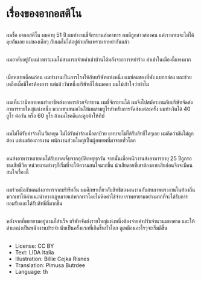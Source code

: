 # เรื่องของอากอสติโน

##
ผมชื่อ อากอสติโน ผมอายุ 51 ปี ผมทำงานขี่จักรยานส่งอาหาร ผมมีลูกสาวสองคน แต่เราแทบจะไม่ได้คุยกันเลย แม่ของเด็กๆ กับผมไม่ได้อยู่ด้วยกันเพราะเราหย่ากันแล้ว

##
ผมอาศัยอยู่กับแม่ เพราะผมไม่สามารถจ่ายค่าเช่าบ้านได้หลังจากการหย่าร้าง ค่าเช่าในเมืองนี้แพงมาก

##
เมื่อหลายเดือนก่อน ผมทำงานเป็นภารโรงให้กับบริษัทแห่งหนึ่ง ผมซ่อมของที่พัง แบกกล่อง และช่วยเหลือเมื่อมีใครต้องการ แต่แล้ววันหนึ่งบริษัทก็ไล่ผมออก ผมไม่เข้าใจว่าทำไม

##
ผมเห็นว่ามีหลายคนทำอาชีพส่งอาหารด้วยจักรยาน ผมขี่จักรยานได้ ผมจึงไปสมัครงานกับบริษัทจัดส่งอาหารรายใหญ่แห่งหนึ่ง พวกเขาเสนอเงินให้ผมสามยูโรสำหรับการจัดส่งแต่ละครั้ง ผมทำเงินได้ 40 ยูโร ต่อวัน หรือ 60 ยูโร ถ้าผมโชคดีและลูกค้าให้ทิป

##
ผมไม่ได้รับค่าจ้างในวันหยุด ไม่ได้รับค่าจ้างเมื่อลาป่วย แทบจะไม่ได้รับสิทธิ์ใดๆเลย ผมคิดว่ามันไม่ถูกต้อง แต่ผมต้องการงาน พนักงานส่วนใหญ่เป็นผู้อพยพที่มาจากทั่วโลก

##
คนส่งอาหารหลายคนได้รับบาดเจ็บจากอุบัติเหตุทุกวัน จากนั้นเมื่อพนักงานส่งอาหารอายุ 25 ปีถูกรถชนเสียชีวิต หน่วยงานต่างๆก็เริ่มที่จะให้ความสนใจมากขึ้น น่าเสียดายที่เขาต้องตายเสียก่อนจึงจะมีคนสนใจเรื่องนี้

##
ผมร่วมมือกับคนส่งอาหารจากบริษัทอื่น ผมศึกษาเกี่ยวกับสิทธิของคนงานกับสหภาพแรงงานในท้องถิ่น พวกเขาให้คำแนะนำทางกฎหมายแก่พวกเราโดยไม่คิดค่าใช้จ่าย เราพยายามอย่างมากที่จะได้รับการยอมรับและได้รับสิทธิ์ที่มากขึ้น

##
หลังจากที่พยายามอยู่นานก็สำเร็จ บริษัทจัดส่งรายใหญ่แห่งหนึ่งต้องจ่ายค่าปรับจำนวนมหาศาล และให้ตำแหน่งเป็นพนักงานประจำ นับเป็นครั้งแรกที่เกิดขึ้นทั่วโลก ดูเหมือนอะไรๆจะเริ่มดีขึ้น

##
* License: CC BY
* Text: LIDA Italia
* Illustration: Billie Cejka Risnes
* Translation: Pimusa Butrdee
* Language: th
